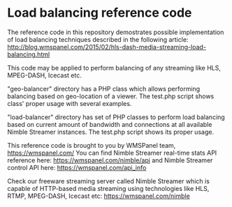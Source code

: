 # Load balancing reference code
The reference code in this repository demostrates possible implementation of load balancing techniques described in the following article: http://blog.wmspanel.com/2015/02/hls-dash-media-streaming-load-balancing.html

This code may be applied to perform balancing of any streaming like HLS, MPEG-DASH, Icecast etc.

"geo-balancer" directory has a PHP class which allows performing balancing based on geo-location of a viewer. The test.php script shows class' proper usage with several examples.

"load-balancer" directory has set of PHP classes to perform load balancing based on current amount of bandwidth and connections at all available Nimble Streamer instances. The test.php script shows its proper usage.


This reference code is brought to you by WMSPanel team, https://wmspanel.com/
You can find Nimble Streamer real-time stats API reference here: https://wmspanel.com/nimble/api and Nimble Streamer control API here: https://wmspanel.com/api_info

Check our freeware streaming server called Nimble Streamer which is capable of HTTP-based media streaming using technologies like HLS, RTMP, MPEG-DASH, Icecast etc: https://wmspanel.com/nimble